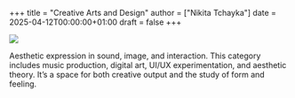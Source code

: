 +++
title = "Creative Arts and Design"
author = ["Nikita Tchayka"]
date = 2025-04-12T00:00:00+01:00
draft = false
+++

<img class="noise" src="/images/creative_arts.png"></img>

Aesthetic expression in sound, image, and interaction. This category includes music production, digital art, UI/UX experimentation, and aesthetic theory. It’s a space for both creative output and the study of form and feeling.

